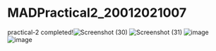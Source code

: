 # MADPractical2_20012021007
practical-2 completed!![Screenshot (30)](https://user-images.githubusercontent.com/110403688/186373315-b99af80e-d587-40d1-92d6-3da9b1ff83c2.png)
![Screenshot (31)](https://user-images.githubusercontent.com/110403688/186372563-17075ae8-6cad-445e-9696-ebc54d33c2e9.png)
![image](https://user-images.githubusercontent.com/110403688/186486903-ebddd3b1-72fa-4558-8b17-cbca9fd9b5ba.png)
![image](https://user-images.githubusercontent.com/110403688/186486964-91f4a8d2-7716-4722-9a9e-f819e70b842f.png)
